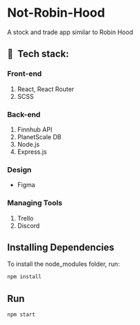 # Not-Robin-Hood
A stock and trade app similar to Robin Hood

<h2> 🚀 &nbsp;Tech stack:</h2>

<h3>Front-end</h3>
<ol>
  <li>React, React Router</li>
  <li>SCSS</li>
</ol>

<h3>Back-end</h3>
<ol>
  <li>Finnhub API</li>
  <li>PlanetScale DB</li>
  <li>Node.js</li>
  <li>Express.js</li>
</ol>

<h3>Design</h3>
<ul>
<li>Figma</li>
</ul>

<h3>Managing Tools</h3>
<ol>
<li>Trello</li>
<li>Discord</li>
</ol>


## Installing Dependencies
To install the node_modules folder, run:

```bash
npm install
```

## Run
```bash
npm start
```

